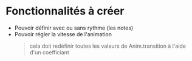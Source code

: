 
# Fonctionnalités à créer

* Pouvoir définir avec ou sans rythme (les notes)
* Pouvoir régler la vitesse de l'animation
  > cela doit redéfinir toutes les valeurs de Anim.transition à l'aide d'un coefficiant
  

